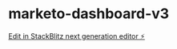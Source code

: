 # marketo-dashboard-v3

[Edit in StackBlitz next generation editor ⚡️](https://stackblitz.com/~/github.com/apogeeai/marketo-dashboard-v3)